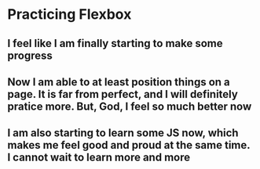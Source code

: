 # Practicing Flexbox

## I feel like I am finally starting to make some progress

## Now I am able to at least position things on a page. It is far from perfect, and I will definitely pratice more. But, God, I feel so much better now

## I am also starting to learn some JS now, which makes me feel good and proud at the same time. I cannot wait to learn more and more
